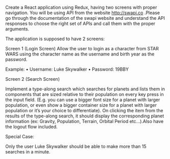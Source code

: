Create a React application using Redux, having two screens with proper navigation. You will be using API from the website http://swapi.co .Please go through the documentation of the swapi website and understand the API responses to choose the right set of APIs and call them with the proper arguments.

The application is supposed to have 2 screens:

Screen 1 (Login Screen)
Allow the user to login as a character from STAR WARS using the character name as the username and birth year as the password.

Example:
• Username: Luke Skywalker
• Password: 19BBY

Screen 2 (Search Screen)

Implement a type-along search which searches for planets and lists them in components that are sized relative to their population on every key press in the input field. (E.g. you can use a bigger font size for a planet with larger population, or even show a bigger container size for a planet with larger population or it’s your choice to differentiate). On clicking the item from the results of the type-along search, it should display the corresponding planet information (ex: Gravity, Population, Terrain, Orbital Period etc…).Also have the logout flow included.

Special Case:

Only the user Luke Skywalker should be able to make more than 15 searches in a minute.

